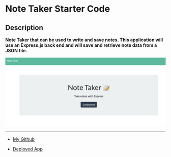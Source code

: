 # Note Taker Starter Code

## Description

**Note Taker that can be used to write and save notes. This application will use an Express.js back end and will save and retrieve note data from a JSON file.**

![Note Taker Cover](/noteTaker.png)

---

- [My Github](https://github.com/MCannon33/note-taker)

- [Deployed App](https://mcannon33.github.io/code-quiz/)
